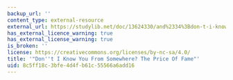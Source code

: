 ```yaml
---
backup_url: ''
content_type: external-resource
external_url: https://studylib.net/doc/13624330/and%2334%3Bdon-t-i-know-you-from-somewhere%3F-the-price-of-fameand%2334%3B
has_external_licence_warning: true
has_external_license_warning: true
is_broken: ''
license: https://creativecommons.org/licenses/by-nc-sa/4.0/
title: '"Don''t I Know You From Somewhere? The Price Of Fame"'
uid: 8c5ff18c-3bfe-4d4f-b61c-55566a6add16
---
```

